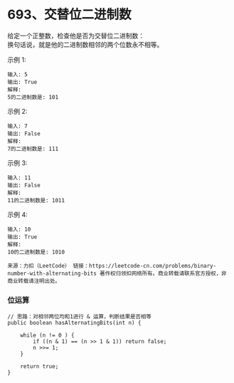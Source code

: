 693、交替位二进制数
===

给定一个正整数，检查他是否为交替位二进制数：<br>
换句话说，就是他的二进制数相邻的两个位数永不相等。<br>

示例 1:<br>
```
输入: 5
输出: True
解释:
5的二进制数是: 101
```
示例 2:<br>
```
输入: 7
输出: False
解释:
7的二进制数是: 111
```
示例 3:<br>
```
输入: 11
输出: False
解释:
11的二进制数是: 1011
```
示例 4:<br>
```
输入: 10
输出: True
解释:
10的二进制数是: 1010
```
``
来源：力扣（LeetCode）
链接：https://leetcode-cn.com/problems/binary-number-with-alternating-bits
著作权归领扣网络所有。商业转载请联系官方授权，非商业转载请注明出处。
``

### 位运算
```
// 思路：对相邻两位均和1进行 & 运算，判断结果是否相等
public boolean hasAlternatingBits(int n) {

	while (n != 0 ) {
		if ((n & 1) == (n >> 1 & 1)) return false;
		n >>= 1;
	}

	return true;
}
```
